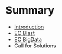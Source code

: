 # Summary

* [Introduction](README.md)
* [EC Blast](chapter1.md)
* [EC BigData](chapter2.md)
* Call for Solutions

